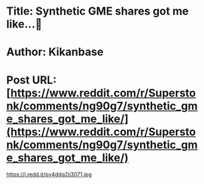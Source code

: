 # Title: Synthetic GME shares got me like...🥲
# Author: Kikanbase
# Post URL: [https://www.reddit.com/r/Superstonk/comments/ng90g7/synthetic_gme_shares_got_me_like/](https://www.reddit.com/r/Superstonk/comments/ng90g7/synthetic_gme_shares_got_me_like/)


https://i.redd.it/pv4ddq2jj3071.jpg